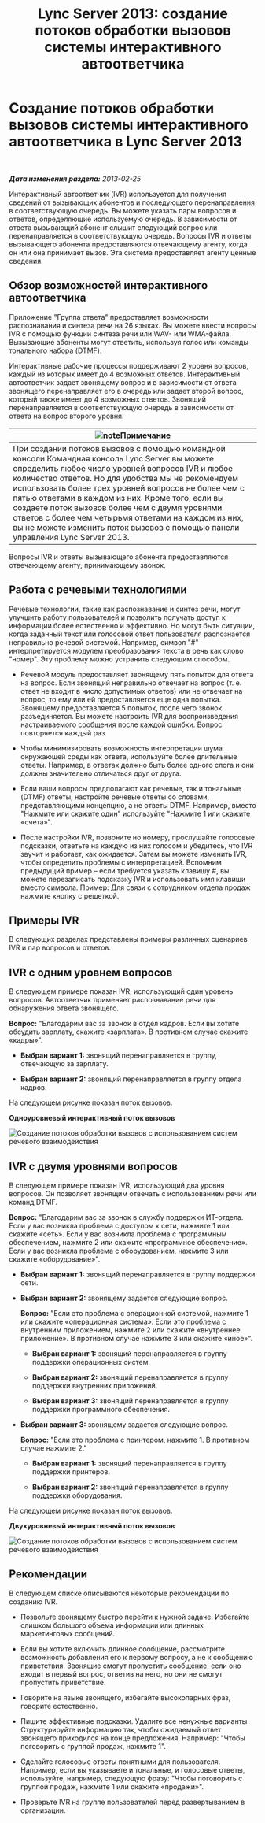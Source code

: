 ﻿---
title: 'Lync Server 2013: создание потоков обработки вызовов системы интерактивного автоответчика'
TOCTitle: Создание потоков обработки вызовов системы интерактивного автоответчика
ms:assetid: f3477f0a-3ad5-4b13-a73c-046aa451db19
ms:mtpsurl: https://technet.microsoft.com/ru-ru/library/Gg413020(v=OCS.15)
ms:contentKeyID: 49311646
ms.date: 05/19/2016
mtps_version: v=OCS.15
ms.translationtype: HT
---

# Создание потоков обработки вызовов системы интерактивного автоответчика в Lync Server 2013

 

_**Дата изменения раздела:** 2013-02-25_

Интерактивный автоответчик (IVR) используется для получения сведений от вызывающих абонентов и последующего перенаправления в соответствующую очередь. Вы можете указать пары вопросов и ответов, определяющие используемую очередь. В зависимости от ответа вызывающий абонент слышит следующий вопрос или перенаправляется в соответствующую очередь. Вопросы IVR и ответы вызывающего абонента предоставляются отвечающему агенту, когда он или она принимает вызов. Эта система предоставляет агенту ценные сведения.

## Обзор возможностей интерактивного автоответчика

Приложение "Группа ответа" предоставляет возможности распознавания и синтеза речи на 26 языках. Вы можете ввести вопросы IVR с помощью функции синтеза речи или WAV- или WMA-файла. Вызывающие абоненты могут ответить, используя голос или команды тонального набора (DTMF).

Интерактивные рабочие процессы поддерживают 2 уровня вопросов, каждый из которых имеет до 4 возможных ответов. Интерактивный автоответчик задает звонящему вопрос и в зависимости от ответа звонящего перенаправляет его в очередь или задает второй вопрос, который также имеет до 4 возможных ответов. Звонящий перенаправляется в соответствующую очередь в зависимости от ответа на вопрос второго уровня.

<table>
<thead>
<tr class="header">
<th><img src="images/Gg398412.note(OCS.15).gif" title="note" alt="note" />Примечание</th>
</tr>
</thead>
<tbody>
<tr class="odd">
<td>При создании потоков вызовов с помощью командной консоли Командная консоль Lync Server вы можете определить любое число уровней вопросов IVR и любое количество ответов. Но для удобства мы не рекомендуем использовать более трех уровней вопросов не более чем с пятью ответами в каждом из них. Кроме того, если вы создаете поток вызовов более чем с двумя уровнями ответов с более чем четырьмя ответами на каждом из них, вы не можете изменить поток вызовов с помощью панели управления Lync Server 2013.</td>
</tr>
</tbody>
</table>


Вопросы IVR и ответы вызывающего абонента предоставляются отвечающему агенту, принимающему звонок.

## Работа с речевыми технологиями

Речевые технологии, такие как распознавание и синтез речи, могут улучшить работу пользователей и позволить получать доступ к информации более естественно и эффективно. Но могут быть ситуации, когда заданный текст или голосовой ответ пользователя распознается неправильно речевой системой. Например, символ "\#" интерпретируется модулем преобразования текста в речь как слово "номер". Эту проблему можно устранить следующим способом.

  - Речевой модуль предоставляет звонящему пять попыток для ответа на вопрос. Если звонящий неправильно отвечает на вопрос (т. е. ответ не входит в число допустимых ответов) или не отвечает на вопрос, то ему или ей предоставляется еще одна попытка. Звонящему предоставляется 5 попыток, после чего звонок разъединяется. Вы можете настроить IVR для воспроизведения настраиваемого сообщения после каждой ошибки. Вопрос повторяется каждый раз.

  - Чтобы минимизировать возможность интерпретации шума окружающей среды как ответа, используйте более длительные ответы. Например, в ответах должно быть более одного слога и они должны значительно отличаться друг от друга.

  - Если ваши вопросы предполагают как речевые, так и тональные (DTMF) ответы, настройте речевые ответы со словами, представляющими концепцию, а не ответы DTMF. Например, вместо "Нажмите или скажите один" используйте "Нажмите 1 или скажите «счета»".

  - После настройки IVR, позвоните но номеру, прослушайте голосовые подсказки, ответьте на каждую из них голосом и убедитесь, что IVR звучит и работает, как ожидается. Затем вы можете изменить IVR, чтобы определить проблемы с интерпретацией. Вспомним предыдущий пример – если требуется указать клавишу \#, вы можете перезаписать подсказку IVR и использовать имя клавиши вместо символа. Пример: Для связи с сотрудником отдела продаж нажмите кнопку с решеткой.

## Примеры IVR

В следующих разделах представлены примеры различных сценариев IVR и пар вопросов и ответов.

## IVR с одним уровнем вопросов

В следующем примере показан IVR, использующий один уровень вопросов. Автоответчик применяет распознавание речи для обнаружения ответа звонящего.

**Вопрос:** "Благодарим вас за звонок в отдел кадров. Если вы хотите обсудить зарплату, скажите «зарплата». В противном случае скажите «кадры»".

  - **Выбран вариант 1:** звонящий перенаправляется в группу, отвечающую за зарплату.

  - **Выбран вариант 2:** звонящий перенаправляется в группу отдела кадров.

На следующем рисунке показан поток вызовов.

**Одноуровневый интерактивный поток вызовов**

![Создание потоков обработки вызовов с использованием систем речевого взаимодействия](images/Gg413020.4820a9f7-b5b0-4831-b972-baae0c015ec1(OCS.15).jpg "Создание потоков обработки вызовов с использованием систем речевого взаимодействия")

## IVR с двумя уровнями вопросов

В следующем примере показан IVR, использующий два уровня вопросов. Он позволяет звонящим отвечать с использованием речи или команд DTMF.

**Вопрос:** "Благодарим вас за звонок в службу поддержки ИТ-отдела. Если у вас возникла проблема с доступом к сети, нажмите 1 или скажите «сеть». Если у вас возникла проблема с программным обеспечением, нажмите 2 или скажите «программное обеспечение». Если у вас возникла проблема с оборудованием, нажмите 3 или скажите «оборудование»".

  - **Выбран вариант 1:** звонящий перенаправляется в группу поддержки сети.

  - **Выбран вариант 2:** звонящему задается следующие вопрос.
    
    **Вопрос:** "Если это проблема с операционной системой, нажмите 1 или скажите «операционная система». Если это проблема с внутренним приложением, нажмите 2 или скажите «внутреннее приложение». В противном случае нажмите 3 или скажите «иное»".
    
      - **Выбран вариант 1:** звонящий перенаправляется в группу поддержки операционных систем.
    
      - **Выбран вариант 2:** звонящий перенаправляется в группу поддержки внутренних приложений.
    
      - **Выбран вариант 3:** звонящий перенаправляется в группу поддержки программного обеспечения.

  - **Выбран вариант 3:** звонящему задается следующие вопрос.
    
    **Вопрос:** "Если это проблема с принтером, нажмите 1. В противном случае нажмите 2."
    
      - **Выбран вариант 1:** звонящий перенаправляется в группу поддержки принтеров.
    
      - **Выбран вариант 2:** звонящий перенаправляется в группу поддержки оборудования.

На следующем рисунке показан поток вызовов.

**Двухуровневый интерактивный поток вызовов**

![Создание потоков обработки вызовов с использованием систем речевого взаимодействия](images/Gg413020.a5b62083-312d-4419-898b-d1a225a5379f(OCS.15).jpg "Создание потоков обработки вызовов с использованием систем речевого взаимодействия")

## Рекомендации

В следующем списке описываются некоторые рекомендации по созданию IVR.

  - Позвольте звонящему быстро перейти к нужной задаче. Избегайте слишком большого объема информации или длинных маркетинговых сообщений.

  - Если вы хотите включить длинное сообщение, рассмотрите возможность добавления его к первому вопросу, а не к сообщению приветствия. Звонящие смогут пропустить сообщение, если оно входит в первый вопрос, ответив на него, но они не смогут пропустить приветствие.

  - Говорите на языке звонящего, избегайте высокопарных фраз, говорите естественно.

  - Пишите эффективные подсказки. Удалите все ненужные варианты. Структурируйте информацию так, чтобы ожидаемый ответ звонящего приходился на конце предложения. Например: "Чтобы поговорить с группой продаж, нажмите 1".

  - Сделайте голосовые ответы понятными для пользователя. Например, если вы указываете и тональные, и голосовые ответы, используйте, например, следующую фразу: "Чтобы поговорить с группой продаж, нажмите 1 или скажите «продажи»".

  - Проверьте IVR на группе пользователей перед развертыванием в организации.


